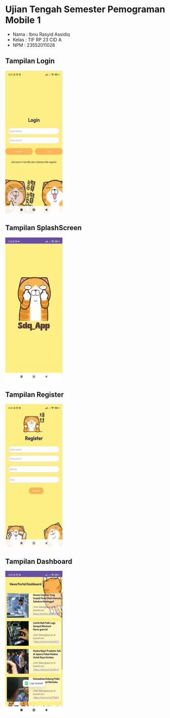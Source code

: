 # Ujian Tengah Semester Pemograman Mobile 1

<ul>
  <li>Nama : Ibnu Rasyid Assidiq</li>
  <li>Kelas : TIF RP 23 CID A</li>
  <li>NPM : 23552011028</li>
</ul>

## Tampilan Login
<img src="https://github.com/Sdq-Abstract/Sdq-Abstract-UTS_Pemmob1_Ibnu-Rasyid_23552011028/blob/main/tampilan/Login2.jpg?raw=true" alt="Tampilan Login" width="180px" height="450px"/>

## Tampilan SplashScreen
<img src="https://github.com/Sdq-Abstract/Sdq-Abstract-UTS_Pemmob1_Ibnu-Rasyid_23552011028/blob/main/tampilan/SplashScreen.jpg?raw=true" alt="Tampilan SplashScreen" width="180px" height="450px"/>

## Tampilan Register
<img src="https://github.com/Sdq-Abstract/Sdq-Abstract-UTS_Pemmob1_Ibnu-Rasyid_23552011028/blob/main/tampilan/Register2.jpg?raw=true" alt="Tampilan Register" width="180px" height="450px"/>

## Tampilan Dashboard
<img src="https://github.com/Sdq-Abstract/Sdq-Abstract-UTS_Pemmob1_Ibnu-Rasyid_23552011028/blob/main/tampilan/Dashboard2.jpg?raw=true" alt="Tampilan Dashboard" width="180px" height="450px"/>
